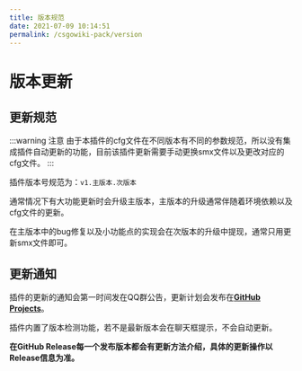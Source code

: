 ```yaml
---
title: 版本规范
date: 2021-07-09 10:14:51
permalink: /csgowiki-pack/version
---
```

# 版本更新

## 更新规范

:::warning 注意
由于本插件的cfg文件在不同版本有不同的参数规范，所以没有集成插件自动更新的功能，目前该插件更新需要手动更换smx文件以及更改对应的cfg文件。
:::

插件版本号规范为：`v1.主版本.次版本`

通常情况下有大功能更新时会升级主版本，主版本的升级通常伴随着环境依赖以及cfg文件的更新。

在主版本中的bug修复以及小功能点的实现会在次版本的升级中提现，通常只用更新smx文件即可。

## 更新通知

插件的更新的通知会第一时间发在QQ群公告，更新计划会发布在[**GitHub Projects**](https://github.com/csgowiki/csgowiki-pack/projects)。

插件内置了版本检测功能，若不是最新版本会在聊天框提示，不会自动更新。

**在GitHub Release每一个发布版本都会有更新方法介绍，具体的更新操作以Release信息为准。**


<!-- <Vssue/> -->